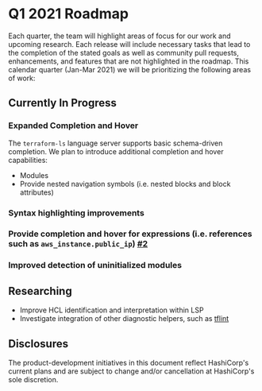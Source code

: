 # Q1 2021 Roadmap

Each quarter, the team will highlight areas of focus for our work and upcoming research.
Each release will include necessary tasks that lead to the completion of the stated goals as well as community pull requests, enhancements, and features that are not highlighted in the roadmap. This calendar quarter (Jan-Mar 2021) we will be prioritizing the following areas of work:

## Currently In Progress
### Expanded Completion and Hover
The `terraform-ls` language server supports basic schema-driven completion. We plan to introduce additional completion and hover capabilities:

- Modules
- Provide nested navigation symbols (i.e. nested blocks and block attributes)

### Syntax highlighting improvements

### Provide completion and hover for expressions (i.e. references such as `aws_instance.public_ip`) [#2](https://github.com/hashicorp/hcl-lang/issues/2)

### Improved detection of uninitialized modules

## Researching
- Improve HCL identification and interpretation within LSP
- Investigate integration of other diagnostic helpers, such as [tflint](https://github.com/terraform-linters/tflint)

## Disclosures
The product-development initiatives in this document reflect HashiCorp's current plans and are subject to change and/or cancellation at HashiCorp's sole discretion.
